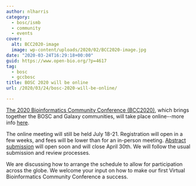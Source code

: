 ```yaml
---
author: nlharris
category:
  - bosc/ismb
  - community
  - events
cover:
  alt: BCC2020-image
  image: wp-content/uploads/2020/02/BCC2020-image.jpg
date: "2020-03-24T16:29:18+00:00"
guid: https://www.open-bio.org/?p=4617
tag:
  - bosc
  - gccbosc
title: BOSC 2020 will be online
url: /2020/03/24/bosc-2020-will-be-online/

---
```

[The 2020 Bioinformatics Community Conference (BCC2020)](https://bcc2020.github.io/), which brings together the BOSC and Galaxy communities, will take place online--more info [here](https://bcc2020.github.io/blog/going-virtual).

The online meeting will still be held July 18-21. Registration will open in a few weeks, and fees will be lower than for an in-person meeting. [Abstract submission](/events/bosc/submit/) will open soon and will close April 30th. We will follow the usual submission and review processes.

We are discussing how to arrange the schedule to allow for participation across the globe. We welcome your input on how to make our first Virtual Bioinformatics Community Conference a success.
